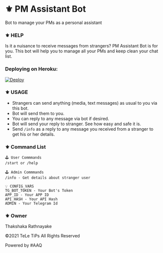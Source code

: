 # ⚜️ PM Assistant Bot
Bot to manage your PMs as a personal assistant
### ⚜️ HELP
Is it a nuisance to receive messages from strangers? PM Assistant Bot is for you. 
This bot will help you to manage all your PMs and keep clean your chat list.
### Deploying on Heroku:

[![Deploy](https://www.herokucdn.com/deploy/button.svg)](https://heroku.com/deploy?template=https://github.com/Thakshaka/PMAssistantTeLeTiPs)

### ⚜️ USAGE

- Strangers can send anything (media, text messages) as usual to you via this bot.
- Bot will send them to you.
- You can reply to any message via bot if desired.
- Bot will send your reply to stranger. See how easy and safe it is.
- Send  ```/info``` as a reply to any message you received from a stranger to get his or her details.


### ⚜️ Command  List 

```
🕹 User Commmands
/start or /help

🕹 Admin Commmands
/info - Get details about stranger user

💡 CONFIG_VARS
TG_BOT_TOKEN - Your Bot's Token
APP_ID - Your APP ID
API_HASH - Your API Hash
ADMIN - Your Telegram Id

```
### ⚜️ Owner
Thakshaka Rathnayake 
 
©️2021 TeLe TiPs All Rights Reserved
 
Powered by #AAQ
